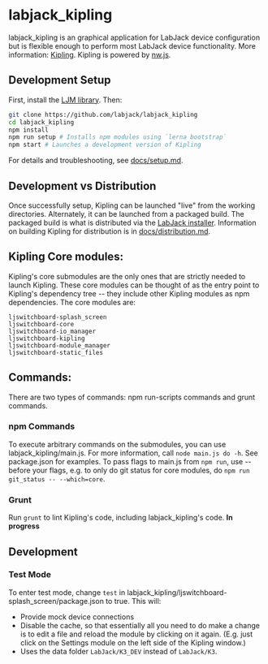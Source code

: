 # labjack_kipling

labjack_kipling is an graphical application for LabJack device configuration but is flexible enough to perform most LabJack device functionality. More information: [Kipling](https://labjack.com/support/software/applications/t-series/kipling). Kipling is powered by [nw.js](https://nwjs.io/).


## Development Setup

First, install the [LJM library](https://labjack.com/support/software/installers/ljm). Then:

```bash
git clone https://github.com/labjack/labjack_kipling
cd labjack_kipling
npm install
npm run setup # Installs npm modules using `lerna bootstrap`
npm start # Launches a development version of Kipling
```

For details and troubleshooting, see [docs/setup.md](https://github.com/labjack/labjack_kipling/blob/master/docs/setup.md).


## Development vs Distribution

Once successfully setup, Kipling can be launched "live" from the working directories. Alternately, it can be launched from a packaged build. The packaged build is what is distributed via the [LabJack installer](https://labjack.com/support/software/installers/ljm). Information on building Kipling for distribution is in [docs/distribution.md](https://github.com/labjack/labjack_kipling/blob/master/docs/distribution.md).


## Kipling Core modules:
Kipling's core submodules are the only ones that are strictly needed to launch Kipling. These core modules can be thought of as the entry point to Kipling's dependency tree -- they include other Kipling modules as npm dependencies. The core modules are:

```
ljswitchboard-splash_screen
ljswitchboard-core
ljswitchboard-io_manager
ljswitchboard-kipling
ljswitchboard-module_manager
ljswitchboard-static_files
```

## Commands:

There are two types of commands: npm run-scripts commands and grunt commands.

### npm Commands

To execute arbitrary commands on the submodules, you can use labjack_kipling/main.js. For more information, call `node main.js do -h`. See package.json for examples. To pass flags to main.js from `npm run`, use -- before your flags, e.g. to only do git status for core modules, do `npm run git_status -- --which=core`.

### Grunt

Run `grunt` to lint Kipling's code, including labjack_kipling's code. **In progress**


## Development


### <a name="test-mode"></a>Test Mode

To enter test mode, change `test` in labjack_kipling/ljswitchboard-splash_screen/package.json to true. This will:
 - Provide mock device connections
 - Disable the cache, so that essentially all you need to do make a change is to edit a file and reload the module by clicking on it again. (E.g. just click on the Settings module on the left side of the Kipling window.)
 - Uses the data folder `LabJack/K3_DEV` instead of `LabJack/K3`.

